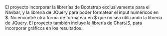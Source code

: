 El proyecto incorporar la librerías de Bootstrap exclusivamente para el Navbar, y la librería de JQuery para poder formatear el input numéricos en $. No encontré otra forma de formatear en $ que no sea utilizando la librería de JQuery.
El proyecto también incluye la librería de ChartJS, para incorporar gráficos en los resultados. 
